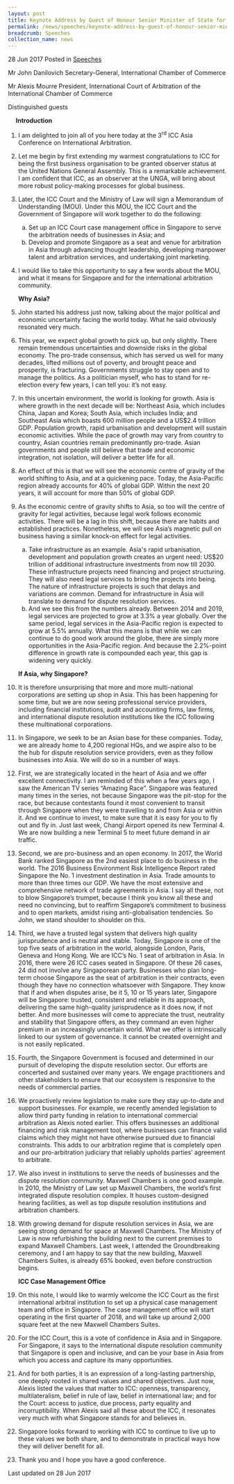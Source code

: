 ```yaml
---
layout: post
title: Keynote Address by Guest of Honour Senior Minister of State for Law and Finance Ms Indranee Rajah at the 3rd ICC Asia Conference on International Arbitration
permalink: /news/speeches/keynote-address-by-guest-of-honour-senior-minister-of-state-for-
breadcrumb: Speeches
collection_name: news
---
```


28 Jun 2017 Posted in [Speeches](/news/speeches)

Mr John Danilovich
Secretary-General, International Chamber of Commerce

Mr Alexis Mourre
President, International Court of Arbitration of the International Chamber of Commerce

Distinguished guests


<p style="margin-left: 18px; font-weight:bold">Introduction</p>

 1. I am delighted to join all of you here today at the 3<sup>rd</sup> ICC Asia Conference on International Arbitration.

 

 2. Let me begin by first extending my warmest congratulations to ICC for being the first business organisation to be granted observer status at the United Nations General Assembly. This is a remarkable achievement. I am confident that ICC, as an observer at the UNGA, will bring about more robust policy-making processes for global business. 

 3. Later, the ICC Court and the Ministry of Law will sign a Memorandum of Understanding (MOU). Under this MOU, the ICC Court and the Government of Singapore will work together to do the following: 
    <ol style="list-style-type: lower-alpha">
    <li>Set up an ICC Court case management office in Singapore to serve the arbitration needs of businesses in Asia; and</li>
    <li>Develop and promote Singapore as a seat and venue for arbitration in Asia through advancing thought leadership, developing           manpower talent and arbitration services, and undertaking joint marketing. </li>
    </ol>




 4. I would like to take this opportunity to say a few words about the MOU, and what it means for Singapore and for the international arbitration community.
    
    **Why Asia?**

 5. John started his address just now, talking about the major political and economic uncertainty facing the world today. What he said obviously resonated very much.

 

 6. This year, we expect global growth to pick up, but only slightly. There remain tremendous uncertainties and downside risks in the global economy. The pro-trade consensus, which has served us well for many decades, lifted millions out of poverty, and brought peace and prosperity, is fracturing. Governments struggle to stay open and to manage the politics. As a politician myself, who has to stand for re-election every few years, I can tell you: it’s not easy.

 

 7. In this uncertain environment, the world is looking for growth. Asia is where growth in the next decade will be: Northeast Asia, which includes China, Japan and Korea; South Asia, which includes India; and Southeast Asia which boasts 600 million people and a US$2.4 trillion GDP. Population growth, rapid urbanisation and development will sustain economic activities. While the pace of growth may vary from country to country, Asian countries remain predominantly pro-trade. Asian governments and people still believe that trade and economic integration, not isolation, will deliver a better life for all.

 

 8. An effect of this is that we will see the economic centre of gravity of the world shifting to Asia, and at a quickening pace. Today, the Asia-Pacific region already accounts for 40% of global GDP. Within the next 20 years, it will account for more than 50% of global GDP.


 9. As the economic centre of gravity shifts to Asia, so too will the centre of gravity for legal activities, because legal work follows economic activities. There will be a lag in this shift, because there are habits and established practices. Nonetheless, we will see Asia’s magnetic pull on business having a similar knock-on effect for legal activities.
    <ol style="list-style-type: lower-alpha">
    <li>Take infrastructure as an example. Asia's rapid urbanisation, development and population growth creates an urgent need: US$20       trillion of additional infrastructure investments from now till 2030. These infrastructure projects need financing and project         structuring. They will also need legal services to bring the projects into being.  The nature of infrastructure projects is such       that delays and variations are common. Demand for infrastructure in Asia will translate to demand for dispute resolution               services.</li>
    <li>And we see this from the numbers already. Between 2014 and 2019, legal services are projected to grow at 3.3% a year globally.       Over the same period, legal services in the Asia-Pacific region is expected to grow at 5.5% annually. What this means is that while     we can continue to do good work around the globe, there are simply more opportunities in the Asia-Pacific region. And because the       2.2%-point difference in growth rate is compounded each year, this gap is widening very quickly. </li> 
    </ol>

    **If Asia, why Singapore?**


10. It is therefore unsurprising that more and more multi-national corporations are setting up shop in Asia. This has been happening for some time, but we are now seeing professional service providers, including financial institutions, audit and accounting firms, law firms, and international dispute resolution institutions like the ICC following these multinational corporations.       

 

11. In Singapore, we seek to be an Asian base for these companies. Today, we are already home to 4,200 regional HQs, and we aspire also to be the hub for dispute resolution service providers, even as they follow businesses into Asia. We will do so in a number of ways. 

 

12. First, we are strategically located in the heart of Asia and we offer excellent connectivity. I am reminded of this when a few years ago, I saw the American TV series “Amazing Race”. Singapore was featured many times in the series, not because Singapore was the pit-stop for the race, but because contestants found it most convenient to transit through Singapore when they were travelling to and from Asia or within it. And we continue to invest, to make sure that it is easy for you to fly out and fly in. Just last week, Changi Airport opened its new Terminal 4. We are now building a new Terminal 5 to meet future demand in air traffic.

 

13. Second, we are pro-business and an open economy. In 2017, the World Bank ranked Singapore as the 2nd easiest place to do business in the world. The 2016 Business Environment Risk Intelligence Report rated Singapore the No. 1 investment destination in Asia. Trade amounts to more than three times our GDP. We have the most extensive and comprehensive network of trade agreements in Asia. I say all these, not to blow Singapore’s trumpet, because I think you know all these and need no convincing, but to reaffirm Singapore’s commitment to business and to open markets, amidst rising anti-globalisation tendencies. So John, we stand shoulder to shoulder on this.

 

14. Third, we have a trusted legal system that delivers high quality jurisprudence and is neutral and stable. Today, Singapore is one of the top five seats of arbitration in the world, alongside London, Paris, Geneva and Hong Kong. We are ICC’s No. 1 seat of arbitration in Asia. In 2016, there were 26 ICC cases seated in Singapore. Of these 26 cases, 24 did not involve any Singaporean party.  Businesses who plan long-term choose Singapore as the seat of arbitration in their contracts, even though they have no connection whatsoever with Singapore. They know that if and when disputes arise, be it 5, 10 or 15 years later, Singapore will be Singapore: trusted, consistent and reliable in its approach, delivering the same high-quality jurisprudence as it does now, if not better. And more businesses will come to appreciate the trust, neutrality and stability that Singapore offers, as they command an even higher premium in an increasingly uncertain world. What we offer is intrinsically linked to our system of governance. It cannot be created overnight and is not easily replicated.

 

15. Fourth, the Singapore Government is focused and determined in our pursuit of developing the dispute resolution sector. Our efforts are concerted and sustained over many years. We engage practitioners and other stakeholders to ensure that our ecosystem is responsive to the needs of commercial parties.

 

16. We proactively review legislation to make sure they stay up-to-date and support businesses. For example, we recently amended legislation to allow third party funding in relation to international commercial arbitration as Alexis noted earlier. This offers businesses an additional financing and risk management tool, where businesses can finance valid claims which they might not have otherwise pursued due to financial constraints. This adds to our arbitration regime that is completely open and our pro-arbitration judiciary that reliably upholds parties’ agreement to arbitrate.

 

17. We also invest in institutions to serve the needs of businesses and the dispute resolution community. Maxwell Chambers is one good example. In 2010, the Ministry of Law set up Maxwell Chambers, the world’s first integrated dispute resolution complex. It houses custom-designed hearing facilities, as well as top dispute resolution institutions and arbitration chambers.

 

18. With growing demand for dispute resolution services in Asia, we are seeing strong demand for space at Maxwell Chambers. The Ministry of Law is now refurbishing the building next to the current premises to expand Maxwell Chambers. Last week, I attended the Groundbreaking ceremony, and I am happy to say that the new building, Maxwell Chambers Suites, is already 65% booked, even before construction begins.
    
    **ICC Case Management Office**

 

19. On this note, I would like to warmly welcome the ICC Court as the first international arbitral institution to set up a physical case management team and office in Singapore. The case management office will start operating in the first quarter of 2018, and will take up around 2,000 square feet at the new Maxwell Chambers Suites.

 

20. For the ICC Court, this is a vote of confidence in Asia and in Singapore. For Singapore, it says to the international dispute resolution community that Singapore is open and inclusive, and can be your base in Asia from which you access and capture its many opportunities.

 

21. And for both parties, it is an expression of a long-lasting partnership, one deeply rooted in shared values and shared objectives. Just now, Alexis listed the values that matter to ICC: openness, transparency, multilateralism, belief in rule of law, belief in international law; and for the Court: access to justice, due process, party equality and incorruptibility. When Alexis said all these about the ICC, it resonates very much with what Singapore stands for and believes in.

 

22. Singapore looks forward to working with ICC to continue to live up to these values we both share, and to demonstrate in practical ways how they will deliver benefit for all.

 
23. Thank you and I hope you have a good conference.

<p class="right-side-updated">Last updated on 28 Jun 2017</p>
